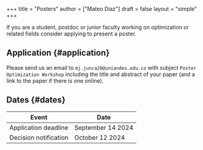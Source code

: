 +++
title = "Posters"
author = ["Mateo Diaz"]
draft = false
layout = "simple"
+++

If you are a student, postdoc or junior faculty working on optimization or related fields consider applying to present a poster.


## Application {#application}

Please send us an email to `mj.junca20@uniandes.edu.co` with subject `Poster Optimization Workshop` including the title and abstract of your paper (and a link to the paper if there is one online).


## Dates {#dates}

| Event                 | Date              |
|-----------------------|-------------------|
| Application deadline  | September 14 2024 |
| Decision notification | October 12 2024   |
